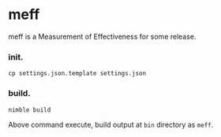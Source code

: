 # meff
meff is a Measurement of Effectiveness for some release.


### init.

```
cp settings.json.template settings.json
```

### build.

```
nimble build
```

Above command execute, build output at `bin` directory as `meff`.

